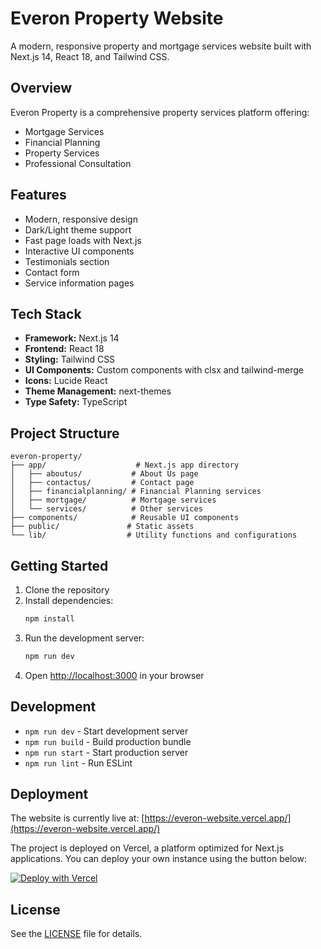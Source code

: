 # Everon Property Website

A modern, responsive property and mortgage services website built with Next.js 14, React 18, and Tailwind CSS.

## Overview

Everon Property is a comprehensive property services platform offering:
- Mortgage Services
- Financial Planning
- Property Services
- Professional Consultation

## Features

- Modern, responsive design
- Dark/Light theme support
- Fast page loads with Next.js
- Interactive UI components
- Testimonials section
- Contact form
- Service information pages

## Tech Stack

- **Framework:** Next.js 14
- **Frontend:** React 18
- **Styling:** Tailwind CSS
- **UI Components:** Custom components with clsx and tailwind-merge
- **Icons:** Lucide React
- **Theme Management:** next-themes
- **Type Safety:** TypeScript

## Project Structure

```
everon-property/
├── app/                    # Next.js app directory
│   ├── aboutus/           # About Us page
│   ├── contactus/         # Contact page
│   ├── financialplanning/ # Financial Planning services
│   ├── mortgage/          # Mortgage services
│   └── services/          # Other services
├── components/            # Reusable UI components
├── public/               # Static assets
└── lib/                  # Utility functions and configurations
```

## Getting Started

1. Clone the repository
2. Install dependencies:
   ```bash
   npm install
   ```
3. Run the development server:
   ```bash
   npm run dev
   ```
4. Open [http://localhost:3000](http://localhost:3000) in your browser

## Development

- `npm run dev` - Start development server
- `npm run build` - Build production bundle
- `npm run start` - Start production server
- `npm run lint` - Run ESLint

## Deployment

The website is currently live at: [https://everon-website.vercel.app/](https://everon-website.vercel.app/)

The project is deployed on Vercel, a platform optimized for Next.js applications. You can deploy your own instance using the button below:

[![Deploy with Vercel](https://vercel.com/button)](https://vercel.com/new/clone?repository-url=https://github.com/yourusername/everon-property)

## License

See the [LICENSE](LICENSE) file for details.
